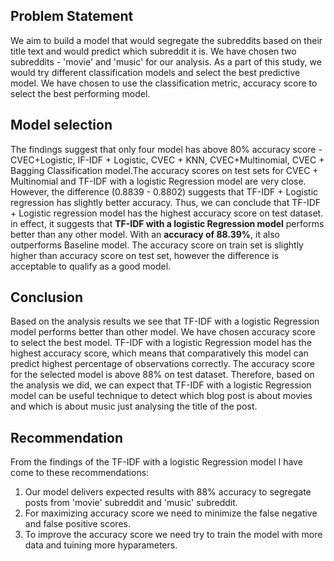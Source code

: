## Problem Statement
We aim to build a model that would segregate the subreddits based on their title text and would predict which subreddit it is. We have chosen two subreddits - 'movie' and 'music' for our analysis. As a part of this study, we would try different classification models and select the best predictive model. We have chosen to use the classification metric, accuracy score to select the best performing model.


## Model selection
The findings suggest that only four model has above 80% accuracy score - CVEC+Logistic, IF-IDF + Logistic, CVEC + KNN, CVEC+Multinomial, CVEC + Bagging Classification model.The accuracy scores on test sets for CVEC + Multinomial and TF-IDF with a logistic Regression model are very close. However, the difference (0.8839 - 0.8802) suggests that TF-IDF + Logistic regression has slightly better accuracy. Thus, we can conclude that TF-IDF + Logistic regression model has the highest accuracy score on test dataset. in effect, it suggests that __TF-IDF with a logistic Regression model__ performs better than any other model. With an __accuracy of 88.39%__, it also outperforms Baseline model. The accuracy score on train set is slightly higher than accuracy score on test set, however the difference is acceptable to qualify as a good model.


## Conclusion
Based on the analysis results we see that TF-IDF with a logistic Regression model performs better than other model. We have chosen accuracy score to select the best model. TF-IDF with a logistic Regression model has the highest accuracy score, which means that comparatively this model can predict highest percentage of observations correctly. The accuracy score for the selected model is above 88% on test dataset. Therefore, based on the analysis we did, we can expect that TF-IDF with a logistic Regression model can be useful technique to detect which blog post is about movies and which is about music just analysing the title of the post.  

## Recommendation
From the findings of the TF-IDF with a logistic Regression model I have come to these recommendations:

1. Our model delivers expected results with 88% accuracy to segregate posts from 'movie' subreddit and 'music' subreddit.
1. For maximizing accuracy score we need to minimize the false negative and false positive scores.
2. To improve the accuracy score we need try to train the model with more data and tuining more hyparameters.